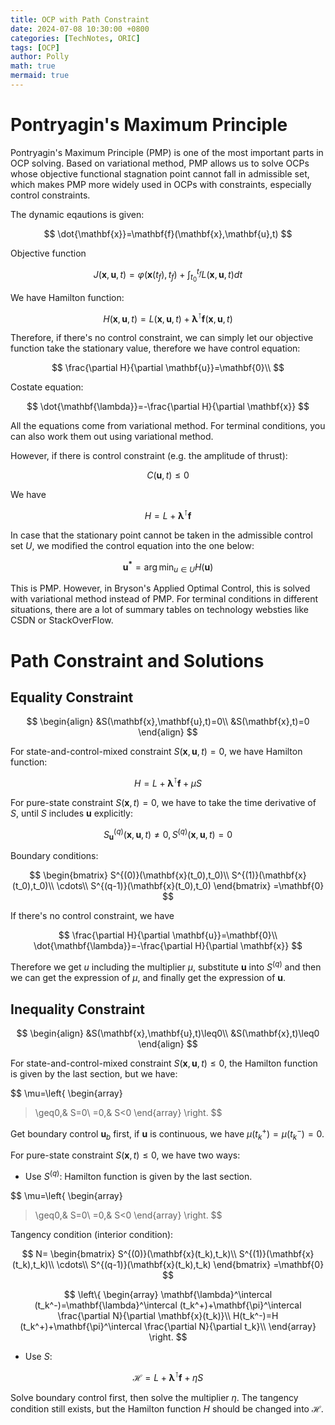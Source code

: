 ```yaml
---
title: OCP with Path Constraint
date: 2024-07-08 10:30:00 +0800
categories: [TechNotes, ORIC]
tags: [OCP]
author: Polly
math: true
mermaid: true
---
```


# Pontryagin's Maximum Principle

Pontryagin's Maximum Principle (PMP) is one of the most important parts in OCP solving. Based on variational method, PMP allows us to solve OCPs whose objective functional stagnation point cannot fall in admissible set, which makes PMP more widely used in OCPs with constraints, especially control constraints.

The dynamic eqautions is given:

$$
\dot{\mathbf{x}}=\mathbf{f}(\mathbf{x},\mathbf{u},t)
$$


Objective function 

$$
J(\mathbf{x},\mathbf{u},t)=\varphi(\mathbf{x}(t_f),t_f)+\int_{t_0}^{t_f}L(\mathbf{x},\mathbf{u},t)dt
$$

We have Hamilton function:

$$
H(\mathbf{x},\mathbf{u},t)=L(\mathbf{x},\mathbf{u},t)+\mathbf{\lambda}^\intercal \mathbf{f}(\mathbf{x},\mathbf{u},t)
$$

Therefore, if there's no control constraint, we can simply let our objective function take the stationary value, therefore we have control equation:

$$
\frac{\partial H}{\partial \mathbf{u}}=\mathbf{0}\\
$$

Costate equation:

$$
\dot{\mathbf{\lambda}}=-\frac{\partial H}{\partial \mathbf{x}}
$$

All the equations come from variational method. For terminal conditions, you can also work them out using variational method.

However, if there is control constraint (e.g. the amplitude of thrust):

$$
C(\mathbf{u},t)\leq 0
$$

We have

$$
H=L+\mathbf{\lambda}^\intercal \mathbf{f}
$$

In case that the stationary point cannot be taken in the admissible control set $U$, we modified the control equation into the one below:

$$
\mathbf{u^*}=\arg \min_{u\in U}H(\mathbf{u})
$$

This is PMP. However, in Bryson's Applied Optimal Control, this is solved with variational method instead of PMP. For terminal conditions in different situations, there are a lot of summary tables on technology websties like CSDN or StackOverFlow.

# Path Constraint and Solutions

## Equality Constraint

$$
\begin{align}
&S(\mathbf{x},\mathbf{u},t)=0\\
&S(\mathbf{x},t)=0
\end{align}
$$

For state-and-control-mixed constraint $S(\mathbf{x},\mathbf{u},t)=0$, we have Hamilton function:

$$
H=L+\mathbf{\lambda}^\intercal \mathbf{f}+\mu S
$$

For pure-state constraint $S(\mathbf{x},t)=0$, we have to take the time derivative of $S$, until $S$ includes $\mathbf{u}$ explicitly:

$$
S^{(q)}_{\mathbf{u}}(\mathbf{x},\mathbf{u},t)\neq0, S^{(q)}(\mathbf{x},\mathbf{u},t)=0
$$

Boundary conditions:

$$
\begin{bmatrix}
S^{(0)}(\mathbf{x}(t_0),t_0)\\
S^{(1)}(\mathbf{x}(t_0),t_0)\\
\cdots\\
S^{(q-1)}(\mathbf{x}(t_0),t_0)
\end{bmatrix}
=\mathbf{0}
$$

If there's no control constraint, we have

$$
\frac{\partial H}{\partial \mathbf{u}}=\mathbf{0}\\
\dot{\mathbf{\lambda}}=-\frac{\partial H}{\partial \mathbf{x}}
$$

Therefore we get $u$ including the multiplier $\mu$, substitute $\mathbf{u}$ into $S^{(q)}$ and then we can get the expression of $\mu$, and finally get the expression of $\mathbf{u}$.

## Inequality Constraint

$$
\begin{align}
&S(\mathbf{x},\mathbf{u},t)\leq0\\
&S(\mathbf{x},t)\leq0
\end{align}
$$

For state-and-control-mixed constraint $S(\mathbf{x},\mathbf{u},t)\leq0$, the Hamilton function is given by the last section, but we have:

$$
\mu=\left\{
\begin{array}
>\geq0,& S=0\\
=0,&	S<0
\end{array}
\right.
$$

Get boundary control $\mathbf{u}_b$ first, if $\mathbf{u}$ is continuous, we have $\mu(t_k^+)=\mu(t_k^-)=0$. 

For pure-state constraint $S(\mathbf{x},t)\leq0$, we have two ways:

- Use $S^{(q)}$: Hamilton function is given by the last section.

$$
\mu=\left\{
\begin{array}
>\geq0,& S=0\\
=0,&	S<0
\end{array}
\right.
$$

Tangency condition (interior condition): 

$$
N=
\begin{bmatrix}
S^{(0)}(\mathbf{x}(t_k),t_k)\\
S^{(1)}(\mathbf{x}(t_k),t_k)\\
\cdots\\
S^{(q-1)}(\mathbf{x}(t_k),t_k)
\end{bmatrix}
=\mathbf{0}
$$

$$
\left\{
\begin{array}
\mathbf{\lambda}^\intercal (t_k^-)=\mathbf{\lambda}^\intercal (t_k^+)+\mathbf{\pi}^\intercal \frac{\partial N}{\partial \mathbf{x}(t_k)}\\
H(t_k^-)=H (t_k^+)+\mathbf{\pi}^\intercal \frac{\partial N}{\partial t_k}\\
\end{array}
\right.
$$



- Use $S$:

$$
\mathcal{H}=L+\mathbf{\lambda}^\intercal \mathbf{f}+\eta S
$$

Solve boundary control first, then solve the multiplier $\eta$. The tangency condition still exists, but the Hamilton function $H$ should be changed into $\mathcal{H}$.
